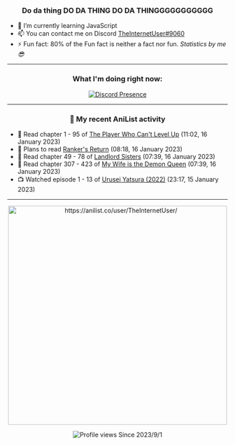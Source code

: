 <div align="center">

### Do da thing DO DA THING DO DA THINGGGGGGGGGGG
</div>

- 🌱 I’m currently learning JavaScript
- 📫 You can contact me on Discord [TheInternetUser#9060](https://discord.com/users/534117072796385300)
- ⚡ Fun fact: 80% of the Fun fact is neither a fact nor fun. _Statistics by me 😎_
<hr>

<div align="center">

### What I'm doing right now:
[![Discord Presence](https://lanyard.cnrad.dev/api/534117072796385300)](https://discord.com/users/534117072796385300)
<hr>
  
### 🌸 My recent AniList activity

</div>

<!-- ANILIST_ACTIVITY:start -->

-   📖 Read chapter 1 - 95 of [The Player Who Can't Level Up](https://anilist.co/manga/130511) (11:02, 16 January 2023)
-   📖 Plans to read [Ranker's Return](https://anilist.co/manga/137969) (08:18, 16 January 2023)
-   📖 Read chapter 49 - 78 of [Landlord Sisters](https://anilist.co/manga/138564) (07:39, 16 January 2023)
-   📖 Read chapter 307 - 423 of [My Wife is the Demon Queen](https://anilist.co/manga/107966) (07:39, 16 January 2023)
-   📺 Watched episode 1 - 13 of [Urusei Yatsura (2022)](https://anilist.co/anime/143277) (23:17, 15 January 2023)

<!-- ANILIST_ACTIVITY:end -->
<hr>

<div align="center">

<img width="500" alt="https://anilist.co/user/TheInternetUser/" src="https://img.anili.st/User/929966"/>

![Profile views](https://gpvc.arturio.dev/TheInternetUse7) Since 2023/9/1

</div>
